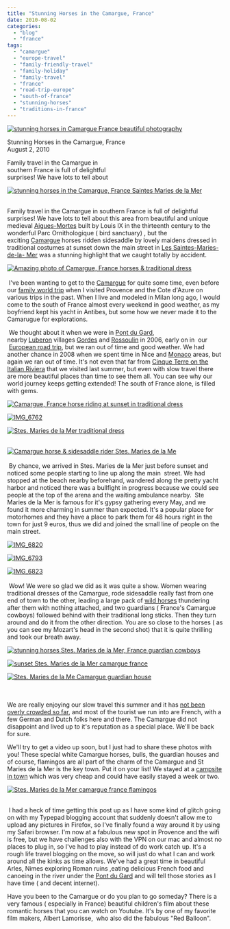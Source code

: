 ```yaml
---
title: "Stunning Horses in the Camargue, France"
date: 2010-08-02
categories: 
  - "blog"
  - "france"
tags: 
  - "camargue"
  - "europe-travel"
  - "family-friendly-travel"
  - "family-holiday"
  - "family-travel"
  - "france"
  - "road-trip-europe"
  - "south-of-france"
  - "stunning-horses"
  - "traditions-in-france"
---
```


[![stunning horses in Camargue France beautiful photography](https://pub-ac94b3f306b24c0dba4238943c97f2e1.r2.dev/6a00e5502a95078833013485ef17b0970c.jpg "stunning horses in Camargue France beautiful photography")](https://pub-ac94b3f306b24c0dba4238943c97f2e1.r2.dev/6a00e5502a95078833013485ef17b0970c.jpg)

Stunning Horses in the Camargue, France  
August 2, 2010  
  
Family travel in the Camargue in  
southern France is full of delightful  
surprises! We have lots to tell about  
  

<!--more-->  
  
  

  
[![stunning horses in the Camargue, France Saintes Maries de la Mer](https://pub-ac94b3f306b24c0dba4238943c97f2e1.r2.dev/6a00e5502a95078833013485ef1c99970c.jpg "stunning horses in the Camargue, France Saintes Maries de la Mer")](https://pub-ac94b3f306b24c0dba4238943c97f2e1.r2.dev/6a00e5502a95078833013485ef1c99970c.jpg)  
 

  
  

Family travel in the Camargue in southern France is full of delightful surprises! We have lots to tell about this area from beautiful and unique medieval [Aigues-Mortes](http://en.wikipedia.org/wiki/Aigues-Mortes) built by Louis IX in the thirteenth century to the wonderful Parc Ornithologique ( bird sanctuary) , but the exciting [Camargue](http://en.wikipedia.org/wiki/Camargue) horses ridden sidesaddle by lovely maidens dressed in traditional costumes at sunset down the main street in [Les Saintes-Maries-de-la- Mer](http://en.wikipedia.org/wiki/Saintes-Maries-de-la-Mer) was a stunning highlight that we caught totally by accident. 

  
  

  
[![Amazing photo of Camargue, France horses & traditional dress](https://pub-ac94b3f306b24c0dba4238943c97f2e1.r2.dev/6a00e5502a950788330133f2cb9cb0970b.jpg "Amazing photo of Camargue, France horses & traditional dress")](https://pub-ac94b3f306b24c0dba4238943c97f2e1.r2.dev/6a00e5502a950788330133f2cb9cb0970b.jpg)  
   
 I've been wanting to get to the [Camargue](http://en.wikipedia.org/wiki/Camargue) for quite some time, even before our [family world trip](http://soultravelers3new.local/2009/04/how-to-travel-the-world-as-a-digital-nomad-family.html) when I visited Provence and the Cote d'Azure on various trips in the past. When I live and modeled in Milan long ago, I would come to the south of France almost every weekend in good weather, as my boyfriend kept his yacht in Antibes, but some how we never made it to the Camarugue for explorations.

  
  

 We thought about it when we were in [Pont du Gard](http://soultravelers3new.local/2006/10/pont-du-gard.html), nearby [Luberon](http://soultravelers3new.local/2006/10/loving-luberon.html) villages [Gordes](http://soultravelers3new.local/2006/10/going-to-gordes.html) and [Rossoulin](http://soultravelers3new.local/2006/10/roussillon-ochr.html) in 2006, early on in  our  [European road trip](http://soultravelers3new.local/2010/06/grand-tour-europe-iv-family-travel-extended-vacation-road-trip-summer-holiday-abroad.html#tp), but we ran out of time and good weather. We had another chance in 2008 when we spent time in Nice and [Monaco](http://twitpic.com/h5i8) areas, but again we ran out of time. It's not even that far from [Cinque Terre on the Italian Riviera](http://soultravelers3new.local/2009/07/7-best-reasons-to-travel-cinque-terre-italy.html) that we visited last summer, but even with slow travel there are more beautiful places than time to see them all. You can see why our world journey keeps getting extended! The south of France alone, is filled with gems. 

  
  

  
[![Camargue, France horse riding at sunset in traditional dress](https://pub-ac94b3f306b24c0dba4238943c97f2e1.r2.dev/6a00e5502a950788330133f2cb98d3970b.jpg "Camargue, France horse riding at sunset in traditional dress")](https://pub-ac94b3f306b24c0dba4238943c97f2e1.r2.dev/6a00e5502a950788330133f2cb98d3970b.jpg)

  
  

  
[![IMG_6762](https://pub-ac94b3f306b24c0dba4238943c97f2e1.r2.dev/6a00e5502a950788330133f2cb9e25970b.jpg)](https://pub-ac94b3f306b24c0dba4238943c97f2e1.r2.dev/6a00e5502a950788330133f2cb9e25970b.jpg)

  
  

  
[![Stes. Maries de la Mer traditional dress](https://pub-ac94b3f306b24c0dba4238943c97f2e1.r2.dev/6a00e5502a95078833013485ef28fc970c.jpg "Stes. Maries de la Mer traditional dress")](https://pub-ac94b3f306b24c0dba4238943c97f2e1.r2.dev/6a00e5502a95078833013485ef28fc970c.jpg)  
 

  
  

  
[![Camargue horse & sidesaddle rider Stes. Maries de la Me](https://pub-ac94b3f306b24c0dba4238943c97f2e1.r2.dev/6a00e5502a950788330133f2cb9f85970b.jpg "Camargue horse & sidesaddle rider Stes. Maries de la Me")](https://pub-ac94b3f306b24c0dba4238943c97f2e1.r2.dev/6a00e5502a950788330133f2cb9f85970b.jpg)  
   
 By chance, we arrived in Stes. Maries de la Mer just before sunset and noticed some people starting to line up along the main  street. We had stopped at the beach nearby beforehand, wandered along the pretty yacht harbor and noticed there was a bullfight in progress because we could see people at the top of the arena and the waiting ambulance nearby.  Ste Maries de la Mer is famous for it's gypsy gathering every May, and we found it more charming in summer than expected. It's a popular place for motorhomes and they have a place to park them for 48 hours right in the town for just 9 euros, thus we did and joined the small line of people on the main street. 

  
  

  
[![IMG_6820](https://pub-ac94b3f306b24c0dba4238943c97f2e1.r2.dev/6a00e5502a95078833013485ef2b15970c.jpg)](https://pub-ac94b3f306b24c0dba4238943c97f2e1.r2.dev/6a00e5502a95078833013485ef2b15970c.jpg)

  
  

  
[![IMG_6793](https://pub-ac94b3f306b24c0dba4238943c97f2e1.r2.dev/6a00e5502a95078833013485ef2bf2970c.jpg)](https://pub-ac94b3f306b24c0dba4238943c97f2e1.r2.dev/6a00e5502a95078833013485ef2bf2970c.jpg)

  
  

  
[![IMG_6823](https://pub-ac94b3f306b24c0dba4238943c97f2e1.r2.dev/6a00e5502a950788330133f2cba4ed970b.jpg)](https://pub-ac94b3f306b24c0dba4238943c97f2e1.r2.dev/6a00e5502a950788330133f2cba4ed970b.jpg)  
   
 Wow! We were so glad we did as it was quite a show. Women wearing traditional dresses of the Camargue, rode sidesaddle really fast from one end of town to the other, leading a large pack of [wild horses](http://en.wikipedia.org/wiki/Camargue_%28horse%29) thundering after them with nothing attached, and two guardians ( France's Camargue cowboys) followed behind with their traditional long sticks. Then they turn around and do it from the other direction. You are so close to the horses ( as you can see my Mozart's head in the second shot) that it is quite thrilling and took our breath away.

  
  

  
[![stunning horses Stes. Maries de la Mer, France guardian cowboys](https://pub-ac94b3f306b24c0dba4238943c97f2e1.r2.dev/6a00e5502a95078833013485ef3512970c.jpg "stunning horses Stes. Maries de la Mer, France guardian cowboys")](https://pub-ac94b3f306b24c0dba4238943c97f2e1.r2.dev/6a00e5502a95078833013485ef3512970c.jpg)

  
  

  
[![sunset Stes. Maries de la Mer camargue france](https://pub-ac94b3f306b24c0dba4238943c97f2e1.r2.dev/6a00e5502a95078833013485efe7fa970c.jpg "sunset Stes. Maries de la Mer camargue france")](https://pub-ac94b3f306b24c0dba4238943c97f2e1.r2.dev/6a00e5502a95078833013485efe7fa970c.jpg)

  
  

  
[![Stes. Maries de la Me Camargue guardian house](https://pub-ac94b3f306b24c0dba4238943c97f2e1.r2.dev/6a00e5502a95078833013485ef37c5970c.jpg "Stes. Maries de la Me Camargue guardian house")](https://pub-ac94b3f306b24c0dba4238943c97f2e1.r2.dev/6a00e5502a95078833013485ef37c5970c.jpg)  
   
  

  
  

We are really enjoying our slow travel this summer and it has [not been overly crowded so far](http://soultravelers3new.local/2010/07/how-to-travel-without-crowds-in-high-season-finding-bargains-peace-value-away-from-tourist-areas-tip.html#tp), and most of the tourist we run into are French, with a few German and Dutch folks here and there. The Camargue did not disappoint and lived up to it's reputation as a special place. We'll be back for sure.

  
  

  
We'll try to get a video up soon, but I just had to share these photos with you! These special white Camargue horses, bulls, the guardian houses and of course, flamingos are all part of the charm of the Camargue and St Maries de la Mer is the key town. Put it on your list! We stayed at a [campsite in town](http://www.avignon-et-provence.com/camargue-camping/la-brise/index.html) which was very cheap and could have easily stayed a week or two.

  
  

  
[![Stes. Maries de la Mer camargue france flamingos ](https://pub-ac94b3f306b24c0dba4238943c97f2e1.r2.dev/6a00e5502a950788330133f2cbb0e4970b.jpg "Stes. Maries de la Mer camargue france flamingos ")](https://pub-ac94b3f306b24c0dba4238943c97f2e1.r2.dev/6a00e5502a950788330133f2cbb0e4970b.jpg)  
 

  
  

 I had a heck of time getting this post up as I have some kind of glitch going on with my Typepad blogging account that suddenly doesn't allow me to upload any pictures in Firefox, so I've finally found a way around it by using my Safari browser. I'm now at a fabulous new spot in Provence and the wifi is free, but we have challenges also with the VPN on our mac and almost no places to plug in, so I've had to play instead of do work catch up. It's a rough life travel blogging on the move, so will just do what I can and work around all the kinks as time allows. We've had a great time in beautiful Arles, Nimes exploring Roman ruins ,eating delicious French food and canoeing in the river under the [](http://)[](http://)[Pont du Gard](http://soultravelers3new.local/2006/10/roman-holiday-i.html#tp) and will tell those stories as I have time ( and decent internet). 

  
  

Have you been to the Camargue or do you plan to go someday? There is a very famous ( especially in France) beautiful children's film about these romantic horses that you can watch on Youtube. It's by one of my favorite film makers, Albert Lamorisse,  who also did the fabulous "Red Balloon".
